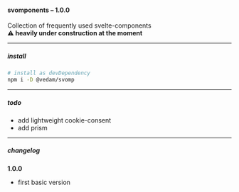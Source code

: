 #### svomponents – 1.0.0

Collection of frequently used svelte-components  
**⚠️ heavily under construction at the moment**

---

##### install

```bash
# install as devDependency
npm i -D @vedam/svomp
```

---

##### todo

- add lightweight cookie-consent
- add prism

---

##### changelog

**1.0.0**

- first basic version
